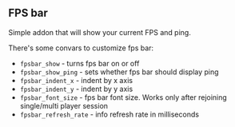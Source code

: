 FPS bar
------------------------
Simple addon that will show your current FPS and ping.

There's some convars to customize fps bar:

- `fpsbar_show` \- turns fps bar on or off
- `fpsbar_show_ping` \- sets whether fps bar should display ping
- `fpsbar_indent_x` \- indent by x axis
- `fpsbar_indent_y` \- indent by y axis
- `fpsbar_font_size` \- fps bar font size. Works only after rejoining single/multi player session
- `fpsbar_refresh_rate` \- info refresh rate in milliseconds
